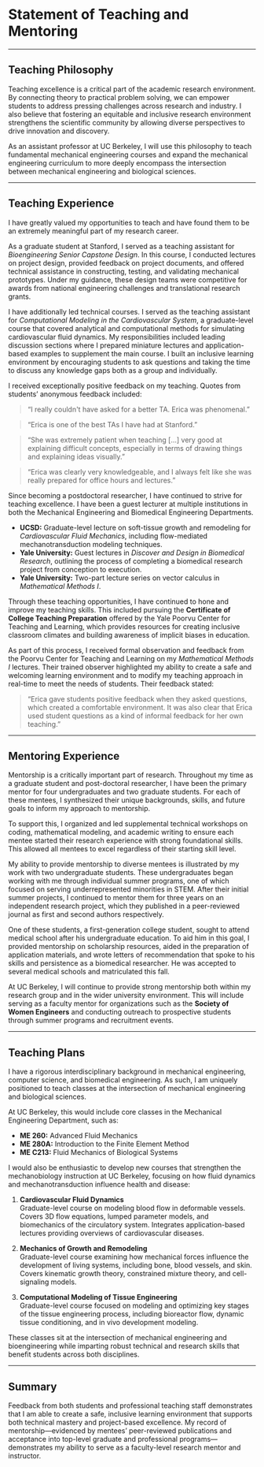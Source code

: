 # Statement of Teaching and Mentoring

---

## Teaching Philosophy  

Teaching excellence is a critical part of the academic research environment. By connecting theory to practical problem solving, we can empower students to address pressing challenges across research and industry. I also believe that fostering an equitable and inclusive research environment strengthens the scientific community by allowing diverse perspectives to drive innovation and discovery.  

As an assistant professor at UC Berkeley, I will use this philosophy to teach fundamental mechanical engineering courses and expand the mechanical engineering curriculum to more deeply encompass the intersection between mechanical engineering and biological sciences.

---

## Teaching Experience  

I have greatly valued my opportunities to teach and have found them to be an extremely meaningful part of my research career.  

As a graduate student at Stanford, I served as a teaching assistant for *Bioengineering Senior Capstone Design*. In this course, I conducted lectures on project design, provided feedback on project documents, and offered technical assistance in constructing, testing, and validating mechanical prototypes. Under my guidance, these design teams were competitive for awards from national engineering challenges and translational research grants.  

I have additionally led technical courses. I served as the teaching assistant for *Computational Modeling in the Cardiovascular System*, a graduate-level course that covered analytical and computational methods for simulating cardiovascular fluid dynamics. My responsibilities included leading discussion sections where I prepared miniature lectures and application-based examples to supplement the main course. I built an inclusive learning environment by encouraging students to ask questions and taking the time to discuss any knowledge gaps both as a group and individually.  

I received exceptionally positive feedback on my teaching. Quotes from students’ anonymous feedback included:  
> “I really couldn't have asked for a better TA. Erica was phenomenal.”

> “Erica is one of the best TAs I have had at Stanford.”  

> “She was extremely patient when teaching [...] very good at explaining difficult concepts, especially in terms of drawing things and explaining ideas visually.”  

> “Erica was clearly very knowledgeable, and I always felt like she was really prepared for office hours and lectures.”  

Since becoming a postdoctoral researcher, I have continued to strive for teaching excellence. I have been a guest lecturer at multiple institutions in both the Mechanical Engineering and Biomedical Engineering Departments.  
- **UCSD:** Graduate-level lecture on soft-tissue growth and remodeling for *Cardiovascular Fluid Mechanics*, including flow-mediated mechanotransduction modeling techniques.  
- **Yale University:** Guest lectures in *Discover and Design in Biomedical Research*, outlining the process of completing a biomedical research project from conception to execution.  
- **Yale University:** Two-part lecture series on vector calculus in *Mathematical Methods I*.  

Through these teaching opportunities, I have continued to hone and improve my teaching skills. This included pursuing the **Certificate of College Teaching Preparation** offered by the Yale Poorvu Center for Teaching and Learning, which provides resources for creating inclusive classroom climates and building awareness of implicit biases in education.  

As part of this process, I received formal observation and feedback from the Poorvu Center for Teaching and Learning on my *Mathematical Methods I* lectures. Their trained observer highlighted my ability to create a safe and welcoming learning environment and to modify my teaching approach in real-time to meet the needs of students. Their feedback stated:  
> “Erica gave students positive feedback when they asked questions, which created a comfortable environment. It was also clear that Erica used student questions as a kind of informal feedback for her own teaching.”  

---

## Mentoring Experience  

Mentorship is a critically important part of research. Throughout my time as a graduate student and post-doctoral researcher, I have been the primary mentor for four undergraduates and two graduate students. For each of these mentees, I synthesized their unique backgrounds, skills, and future goals to inform my approach to mentorship.  

To support this, I organized and led supplemental technical workshops on coding, mathematical modeling, and academic writing to ensure each mentee started their research experience with strong foundational skills. This allowed all mentees to excel regardless of their starting skill level.  

My ability to provide mentorship to diverse mentees is illustrated by my work with two undergraduate students. These undergraduates began working with me through individual summer programs, one of which focused on serving underrepresented minorities in STEM. After their initial summer projects, I continued to mentor them for three years on an independent research project, which they published in a peer-reviewed journal as first and second authors respectively.  

One of these students, a first-generation college student, sought to attend medical school after his undergraduate education. To aid him in this goal, I provided mentorship on scholarship resources, aided in the preparation of application materials, and wrote letters of recommendation that spoke to his skills and persistence as a biomedical researcher. He was accepted to several medical schools and matriculated this fall.  

At UC Berkeley, I will continue to provide strong mentorship both within my research group and in the wider university environment. This will include serving as a faculty mentor for organizations such as the **Society of Women Engineers** and conducting outreach to prospective students through summer programs and recruitment events.

---

## Teaching Plans  

I have a rigorous interdisciplinary background in mechanical engineering, computer science, and biomedical engineering. As such, I am uniquely positioned to teach classes at the intersection of mechanical engineering and biological sciences.  

At UC Berkeley, this would include core classes in the Mechanical Engineering Department, such as:  
- **ME 260:** Advanced Fluid Mechanics  
- **ME 280A:** Introduction to the Finite Element Method  
- **ME C213:** Fluid Mechanics of Biological Systems  

I would also be enthusiastic to develop new courses that strengthen the mechanobiology instruction at UC Berkeley, focusing on how fluid dynamics and mechanotransduction influence health and disease:  

1. **Cardiovascular Fluid Dynamics**  
   Graduate-level course on modeling blood flow in deformable vessels. Covers 3D flow equations, lumped parameter models, and biomechanics of the circulatory system. Integrates application-based lectures providing overviews of cardiovascular diseases.  

2. **Mechanics of Growth and Remodeling**  
   Graduate-level course examining how mechanical forces influence the development of living systems, including bone, blood vessels, and skin. Covers kinematic growth theory, constrained mixture theory, and cell-signaling models.  

3. **Computational Modeling of Tissue Engineering**  
   Graduate-level course focused on modeling and optimizing key stages of the tissue engineering process, including bioreactor flow, dynamic tissue conditioning, and in vivo development modeling.  

These classes sit at the intersection of mechanical engineering and bioengineering while imparting robust technical and research skills that benefit students across both disciplines.  

---

## Summary  

Feedback from both students and professional teaching staff demonstrates that I am able to create a safe, inclusive learning environment that supports both technical mastery and project-based excellence. My record of mentorship—evidenced by mentees’ peer-reviewed publications and acceptance into top-level graduate and professional programs—demonstrates my ability to serve as a faculty-level research mentor and instructor.